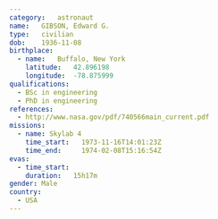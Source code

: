 ```yaml
---
category:	astronaut
name:	GIBSON, Edward G.
type:	civilian
dob:	1936-11-08
birthplace:
  - name:	Buffalo, New York
    latitude:	42.896198
    longitude:	-78.875999
qualifications:
  - BSc in engineering
  - PhD in engineering
references:
  - http://www.nasa.gov/pdf/740566main_current.pdf
missions:
  - name: Skylab 4
    time_start:   1973-11-16T14:01:23Z
    time_end:     1974-02-08T15:16:54Z
evas:
  - time_start: 
    duration:   15h17m
gender:	Male
country:
  - USA
---
```

